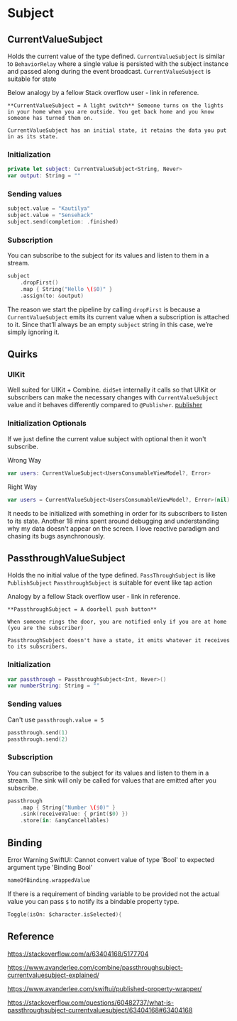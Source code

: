 # Subject

## CurrentValueSubject

Holds the current value of the type defined. 
`CurrentValueSubject` is similar to `BehaviorRelay` where a single value is persisted with the subject instance and passed along during the event broadcast.
`CurrentValueSubject` is suitable for state

Below analogy by a fellow Stack overflow user - link in reference.

```text
**CurrentValueSubject = A light switch** Someone turns on the lights in your home when you are outside. You get back home and you know someone has turned them on.

CurrentValueSubject has an initial state, it retains the data you put in as its state.
```

### Initialization 

```swift
private let subject: CurrentValueSubject<String, Never>
var output: String = ""
```

### Sending values

```swift
subject.value = "Kautilya"
subject.value = "Sensehack"
subject.send(completion: .finished)
```

### Subscription

You can subscribe to the subject for its values and listen to them in a stream.

```swift
subject
	.dropFirst()
	.map { String("Hello \($0)" }
	.assign(to: &output)
```

The reason we start the pipeline by calling `dropFirst` is because a `CurrentValueSubject` emits its current value when a subscription is attached to it. Since that’ll always be an empty `subject` string in this case, we’re simply ignoring it.

## Quirks

### UIKit

Well suited for UIKit + Combine.
`didSet` internally it calls so that UIKit or subscribers can make the necessary changes with `CurrentValueSubject` value and it behaves differently compared to `@Publisher`. [publisher](publisher.md)

### Initialization Optionals

If we just define the current value subject with optional then it won't subscribe. 

Wrong Way
```swift
var users: CurrentValueSubject<UsersConsumableViewModel?, Error>
```

Right Way
```swift
var users = CurrentValueSubject<UsersConsumableViewModel?, Error>(nil)
```

It needs to be initialized with something in order for its subscribers to listen to its state. Another 18 mins spent around debugging and understanding why my data doesn't appear on the screen.
I love reactive paradigm and chasing its bugs asynchronously.

## PassthroughValueSubject

Holds the no initial value of the type defined. 
`PassThroughSubject` is like `PublishSubject` 
`PassthroughSubject` is suitable for event like tap action

Analogy by a fellow Stack overflow user - link in reference.

```text
**PassthroughSubject = A doorbell push button**

When someone rings the door, you are notified only if you are at home (you are the subscriber)

PassthroughSubject doesn't have a state, it emits whatever it receives to its subscribers.
```


### Initialization

```swift
var passthrough = PassthroughSubject<Int, Never>()
var numberString: String = ""
```
### Sending values
Can't use `passthrough.value = 5` 

```swift
passthrough.send(1)
passthrough.send(2)
```

### Subscription

You can subscribe to the subject for its values and listen to them in a stream.
The sink will only be called for values that are emitted after you subscribe.

```swift
passthrough
	.map { String("Number \($0)" }
	.sink(receiveValue: { print($0) })
	.store(in: &anyCancellables)
```



## Binding 

Error Warning
SwiftUI: Cannot convert value of type 'Bool' to expected argument type 'Binding Bool'
```swift
nameOfBinding.wrappedValue
```


If there is a requirement of binding variable to be provided not the actual value you can pass `$` to notify its a bindable property type.

```swift
Toggle(isOn: $character.isSelected){
```
## Reference

https://stackoverflow.com/a/63404168/5177704

https://www.avanderlee.com/combine/passthroughsubject-currentvaluesubject-explained/


https://www.avanderlee.com/swiftui/published-property-wrapper/

https://stackoverflow.com/questions/60482737/what-is-passthroughsubject-currentvaluesubject/63404168#63404168